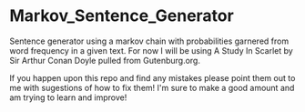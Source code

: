 # Markov_Sentence_Generator
Sentence generator using a markov chain with probabilities garnered from word frequency in a given text. For now I will be using A Study In Scarlet by Sir Arthur Conan Doyle pulled from Gutenburg.org.

If you happen upon this repo and find any mistakes please point them out to me with sugestions of how to fix them! I'm sure to make a good amount and am trying to learn and improve!

